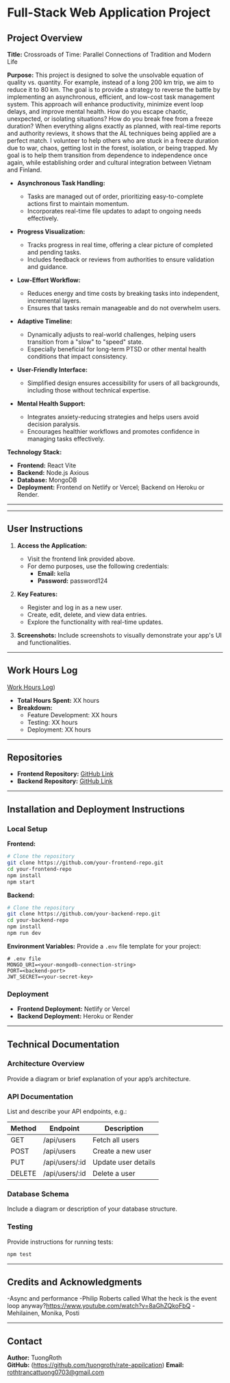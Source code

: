 # Full-Stack Web Application Project

## Project Overview

**Title:** Crossroads of Time: Parallel Connections of Tradition and Modern Life 

**Purpose:** This project is designed to solve the unsolvable equation of quality vs. quantity. For example, instead of a long 200 km trip, we aim to reduce it to 80 km. The goal is to provide a strategy to reverse the battle by implementing an asynchronous, efficient, and low-cost task management system. This approach will enhance productivity, minimize event loop delays, and improve mental health. How do you escape chaotic, unexpected, or isolating situations? How do you break free from a freeze duration? When everything aligns exactly as planned, with real-time reports and authority reviews, it shows that the AL techniques being applied are a perfect match. I volunteer to help others who are stuck in a freeze duration due to war, chaos, getting lost in the forest, isolation, or being trapped. My goal is to help them transition from dependence to independence once again, while establishing order and cultural integration between Vietnam and Finland.


- **Asynchronous Task Handling:**
  - Tasks are managed out of order, prioritizing easy-to-complete actions first to maintain momentum.
  - Incorporates real-time file updates to adapt to ongoing needs effectively.

- **Progress Visualization:**
  - Tracks progress in real time, offering a clear picture of completed and pending tasks.
  - Includes feedback or reviews from authorities to ensure validation and guidance.

- **Low-Effort Workflow:**
  - Reduces energy and time costs by breaking tasks into independent, incremental layers.
  - Ensures that tasks remain manageable and do not overwhelm users.

- **Adaptive Timeline:**
  - Dynamically adjusts to real-world challenges, helping users transition from a "slow" to "speed" state.
  - Especially beneficial for long-term PTSD or other mental health conditions that impact consistency.

- **User-Friendly Interface:**
  - Simplified design ensures accessibility for users of all backgrounds, including those without technical expertise.

- **Mental Health Support:**
  - Integrates anxiety-reducing strategies and helps users avoid decision paralysis.
  - Encourages healthier workflows and promotes confidence in managing tasks effectively.

**Technology Stack:**
- **Frontend:** React Vite
- **Backend:** Node.js Axious
- **Database:** MongoDB 
- **Deployment:** Frontend on Netlify or Vercel; Backend on Heroku or Render.

---

---

## User Instructions

1. **Access the Application:**
   - Visit the frontend link provided above.
   - For demo purposes, use the following credentials:
     - **Email:** kella
     - **Password:** password124

2. **Key Features:**
   - Register and log in as a new user.
   - Create, edit, delete, and view data entries.
   - Explore the functionality with real-time updates.

3. **Screenshots:**
   Include screenshots to visually demonstrate your app's UI and functionalities.

---

## Work Hours Log

[Work Hours Log](https://drive.google.com/file/d/1-svA1QXAkW1CNQbw-_i_grWY4c9N9Q3c/view))

- **Total Hours Spent:** XX hours
- **Breakdown:**
  - Feature Development: XX hours
  - Testing: XX hours
  - Deployment: XX hours

---

## Repositories

- **Frontend Repository:** [GitHub Link](https://github.com/your-frontend-repo)
- **Backend Repository:** [GitHub Link](https://github.com/your-backend-repo)

---

## Installation and Deployment Instructions

### Local Setup

**Frontend:**
```bash
# Clone the repository
git clone https://github.com/your-frontend-repo.git
cd your-frontend-repo
npm install
npm start
```

**Backend:**
```bash
# Clone the repository
git clone https://github.com/your-backend-repo.git
cd your-backend-repo
npm install
npm run dev
```

**Environment Variables:**
Provide a `.env` file template for your project:
```
# .env file
MONGO_URI=<your-mongodb-connection-string>
PORT=<backend-port>
JWT_SECRET=<your-secret-key>
```

### Deployment

- **Frontend Deployment:** Netlify or Vercel
- **Backend Deployment:** Heroku or Render

---

## Technical Documentation

### Architecture Overview
Provide a diagram or brief explanation of your app’s architecture.

### API Documentation
List and describe your API endpoints, e.g.:

| Method | Endpoint           | Description               |
|--------|--------------------|---------------------------|
| GET    | /api/users         | Fetch all users          |
| POST   | /api/users         | Create a new user        |
| PUT    | /api/users/:id     | Update user details      |
| DELETE | /api/users/:id     | Delete a user            |

### Database Schema
Include a diagram or description of your database structure.

### Testing
Provide instructions for running tests:
```bash
npm test
```

---

## Credits and Acknowledgments

-Async and performance
-Philip Roberts called What the heck is the event loop anyway?https://www.youtube.com/watch?v=8aGhZQkoFbQ
-Mehilainen, Monika, Posti

---

## Contact

**Author:** TuongRoth  
**GitHub:** (https://github.com/tuongroth/rate-appilcation)
**Email:** rothtrancattuong0703@gmail.com

